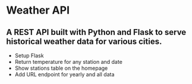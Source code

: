 # Weather API

## A REST API built with Python and Flask to serve historical weather data for various cities.

* Setup Flask 
* Return temperature for any station and date
* Show stations table on the homepage
* Add URL endpoint for yearly and all data